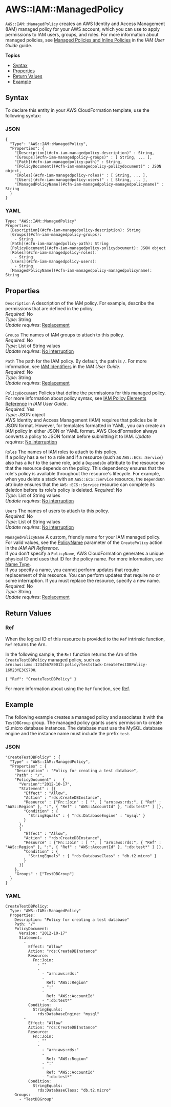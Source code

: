 # AWS::IAM::ManagedPolicy<a name="aws-resource-iam-managedpolicy"></a>

`AWS::IAM::ManagedPolicy` creates an AWS Identity and Access Management \(IAM\) managed policy for your AWS account, which you can use to apply permissions to IAM users, groups, and roles\. For more information about managed policies, see [Managed Policies and Inline Policies](http://docs.aws.amazon.com/IAM/latest/UserGuide/policies_managed-vs-inline.html) in the *IAM User Guide* guide\.

**Topics**
+ [Syntax](#aws-resource-iam-managedpolicy-syntax)
+ [Properties](#w3ab2c21c10d759b9)
+ [Return Values](#w3ab2c21c10d759c11)
+ [Example](#w3ab2c21c10d759c13)

## Syntax<a name="aws-resource-iam-managedpolicy-syntax"></a>

To declare this entity in your AWS CloudFormation template, use the following syntax:

### JSON<a name="aws-resource-iam-managedpolicy-syntax.json"></a>

```
{
  "Type": "AWS::IAM::ManagedPolicy",
  "Properties": {
    "[Description](#cfn-iam-managedpolicy-description)" : String,
    "[Groups](#cfn-iam-managedpolicy-groups)" : [ String, ... ],
    "[Path](#cfn-iam-managedpolicy-path)" : String,
    "[PolicyDocument](#cfn-iam-managedpolicy-policydocument)" : JSON object,
    "[Roles](#cfn-iam-managedpolicy-roles)" : [ String, ... ],
    "[Users](#cfn-iam-managedpolicy-users)" : [ String, ... ],
    "[ManagedPolicyName](#cfn-iam-managedpolicy-managedpolicyname)" : String
  }
}
```

### YAML<a name="aws-resource-iam-managedpolicy-syntax.yaml"></a>

```
Type: "AWS::IAM::ManagedPolicy"
Properties: 
  [Description](#cfn-iam-managedpolicy-description): String
  [Groups](#cfn-iam-managedpolicy-groups):
    - String
  [Path](#cfn-iam-managedpolicy-path): String
  [PolicyDocument](#cfn-iam-managedpolicy-policydocument): JSON object
  [Roles](#cfn-iam-managedpolicy-roles):
    - String
  [Users](#cfn-iam-managedpolicy-users):
    - String
  [ManagedPolicyName](#cfn-iam-managedpolicy-managedpolicyname): String
```

## Properties<a name="w3ab2c21c10d759b9"></a>

`Description`  <a name="cfn-iam-managedpolicy-description"></a>
A description of the IAM policy\. For example, describe the permissions that are defined in the policy\.  
*Required*: No  
*Type*: String  
*Update requires*: [Replacement](using-cfn-updating-stacks-update-behaviors.md#update-replacement)

`Groups`  <a name="cfn-iam-managedpolicy-groups"></a>
The names of IAM groups to attach to this policy\.  
*Required*: No  
*Type*: List of String values  
*Update requires*: [No interruption](using-cfn-updating-stacks-update-behaviors.md#update-no-interrupt)

`Path`  <a name="cfn-iam-managedpolicy-path"></a>
The path for the IAM policy\. By default, the path is `/`\. For more information, see [IAM Identifiers](http://docs.aws.amazon.com/IAM/latest/UserGuide/Using_Identifiers.html) in the *IAM User Guide*\.  
*Required*: No  
*Type*: String  
*Update requires*: [Replacement](using-cfn-updating-stacks-update-behaviors.md#update-replacement)

`PolicyDocument`  <a name="cfn-iam-managedpolicy-policydocument"></a>
Policies that define the permissions for this managed policy\. For more information about policy syntax, see [IAM Policy Elements Reference](http://docs.aws.amazon.com/IAM/latest/UserGuide/reference_policies_elements.html) in *IAM User Guide*\.  
*Required*: Yes  
*Type*: JSON object  
AWS Identity and Access Management \(IAM\) requires that policies be in JSON format\. However, for templates formatted in YAML, you can create an IAM policy in either JSON or YAML format\. AWS CloudFormation always converts a policy to JSON format before submitting it to IAM\.
*Update requires*: [No interruption](using-cfn-updating-stacks-update-behaviors.md#update-no-interrupt)

`Roles`  <a name="cfn-iam-managedpolicy-roles"></a>
The names of IAM roles to attach to this policy\.  
If a policy has a `Ref` to a role and if a resource \(such as `AWS::ECS::Service`\) also has a `Ref` to the same role, add a `DependsOn` attribute to the resource so that the resource depends on the policy\. This dependency ensures that the role's policy is available throughout the resource's lifecycle\. For example, when you delete a stack with an `AWS::ECS::Service` resource, the `DependsOn` attribute ensures that the `AWS::ECS::Service` resource can complete its deletion before its role's policy is deleted\.
*Required*: No  
*Type*: List of String values  
*Update requires*: [No interruption](using-cfn-updating-stacks-update-behaviors.md#update-no-interrupt)

`Users`  <a name="cfn-iam-managedpolicy-users"></a>
The names of users to attach to this policy\.  
*Required*: No  
*Type*: List of String values  
*Update requires*: [No interruption](using-cfn-updating-stacks-update-behaviors.md#update-no-interrupt)

`ManagedPolicyName`  <a name="cfn-iam-managedpolicy-managedpolicyname"></a>
A custom, friendly name for your IAM managed policy\. For valid values, see the [PolicyName](http://docs.aws.amazon.com/IAM/latest/APIReference/API_CreatePolicy.html) parameter of the `CreatePolicy` action in the *IAM API Reference*\.  
If you don't specify a `PolicyName`, AWS CloudFormation generates a unique physical ID and uses that ID for the policy name\. For more information, see [Name Type](aws-properties-name.md)\.  
If you specify a name, you cannot perform updates that require replacement of this resource\. You can perform updates that require no or some interruption\. If you must replace the resource, specify a new name\.
*Required*: No  
*Type*: String  
*Update requires*: [Replacement](using-cfn-updating-stacks-update-behaviors.md#update-replacement)

## Return Values<a name="w3ab2c21c10d759c11"></a>

### Ref<a name="w3ab2c21c10d759c11b2"></a>

When the logical ID of this resource is provided to the `Ref` intrinsic function, `Ref` returns the Arn\.

In the following sample, the `Ref` function returns the Arn of the `CreateTestDBPolicy` managed policy, such as `arn:aws:iam::123456789012:policy/teststack-CreateTestDBPolicy-16M23YE3CS700`\.

```
{ "Ref": "CreateTestDBPolicy" }
```

For more information about using the `Ref` function, see [Ref](intrinsic-function-reference-ref.md)\.

## Example<a name="w3ab2c21c10d759c13"></a>

The following example creates a managed policy and associates it with the `TestDBGroup` group\. The managed policy grants users permission to create t2\.micro database instances\. The database must use the MySQL database engine and the instance name must include the prefix `test`\.

### JSON<a name="aws-resource-iam-managedpolicy-example.json"></a>

```
"CreateTestDBPolicy" : {
  "Type" : "AWS::IAM::ManagedPolicy",
  "Properties" : {
    "Description" : "Policy for creating a test database",
    "Path" : "/",
    "PolicyDocument" :   {
      "Version":"2012-10-17", 
      "Statement" : [{
        "Effect" : "Allow",           
        "Action" : "rds:CreateDBInstance",
        "Resource" : {"Fn::Join" : [ "", [ "arn:aws:rds:", { "Ref" : "AWS::Region" }, ":", { "Ref" : "AWS::AccountId" }, ":db:test*" ] ]}, 
        "Condition" : {
          "StringEquals" : { "rds:DatabaseEngine" : "mysql" }
        }
      },
      {
        "Effect" : "Allow",           
        "Action" : "rds:CreateDBInstance",
        "Resource" : {"Fn::Join" : [ "", [ "arn:aws:rds:", { "Ref" : "AWS::Region" }, ":", { "Ref" : "AWS::AccountId" }, ":db:test*" ] ]}, 
        "Condition" : {
          "StringEquals" : { "rds:DatabaseClass" : "db.t2.micro" }
        }
      }]
    },
    "Groups" : ["TestDBGroup"]
  }
}
```

### YAML<a name="aws-resource-iam-managedpolicy-example.yaml"></a>

```
CreateTestDBPolicy: 
  Type: "AWS::IAM::ManagedPolicy"
  Properties: 
    Description: "Policy for creating a test database"
    Path: "/"
    PolicyDocument: 
      Version: "2012-10-17"
      Statement: 
        - 
          Effect: "Allow"
          Action: "rds:CreateDBInstance"
          Resource: 
            Fn::Join: 
              - ""
              - 
                - "arn:aws:rds:"
                - 
                  Ref: "AWS::Region"
                - ":"
                - 
                  Ref: "AWS::AccountId"
                - ":db:test*"
          Condition: 
            StringEquals: 
              rds:DatabaseEngine: "mysql"
        - 
          Effect: "Allow"
          Action: "rds:CreateDBInstance"
          Resource: 
            Fn::Join: 
              - ""
              - 
                - "arn:aws:rds:"
                - 
                  Ref: "AWS::Region"
                - ":"
                - 
                  Ref: "AWS::AccountId"
                - ":db:test*"
          Condition: 
            StringEquals: 
              rds:DatabaseClass: "db.t2.micro"
    Groups: 
      - "TestDBGroup"
```

